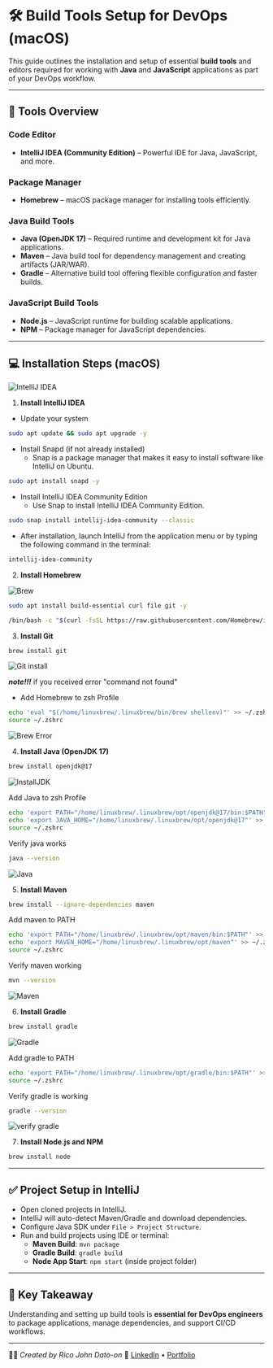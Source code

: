 # 🛠️ Build Tools Setup for DevOps (macOS)

This guide outlines the installation and setup of essential **build tools** and editors required for working with **Java** and **JavaScript** applications as part of your DevOps workflow.

---

## 🚀 Tools Overview

### Code Editor

- **IntelliJ IDEA (Community Edition)** – Powerful IDE for Java, JavaScript, and more.

### Package Manager

- **Homebrew** – macOS package manager for installing tools efficiently.

### Java Build Tools

- **Java (OpenJDK 17)** – Required runtime and development kit for Java applications.
- **Maven** – Java build tool for dependency management and creating artifacts (JAR/WAR).
- **Gradle** – Alternative build tool offering flexible configuration and faster builds.

### JavaScript Build Tools

- **Node.js** – JavaScript runtime for building scalable applications.
- **NPM** – Package manager for JavaScript dependencies.

---

## 💻 Installation Steps (macOS)

![IntelliJ IDEA](Images/intellij.gif)

1. **Install IntelliJ IDEA**

- Update your system

```bash
sudo apt update && sudo apt upgrade -y
```

- Install Snapd (if not already installed)
  - Snap is a package manager that makes it easy to install software like IntelliJ on Ubuntu.

```bash
sudo apt install snapd -y
```

- Install IntelliJ IDEA Community Edition
  - Use Snap to install IntelliJ IDEA Community Edition.

```bash
sudo snap install intellij-idea-community --classic
```

- After installation, launch IntelliJ from the application menu or by typing the following command in the terminal:

```bash
intellij-idea-community
```

2. **Install Homebrew**

![Brew](Images/brew.gif)

```bash
sudo apt install build-essential curl file git -y
```

```bash
/bin/bash -c "$(curl -fsSL https://raw.githubusercontent.com/Homebrew/install/HEAD/install.sh)"
```

3. **Install Git**

```bash
brew install git
```

![Git install](Images/installgit.png)

**_note!!!_** if you received error "command not found"

- Add Homebrew to zsh Profile

```bash
echo 'eval "$(/home/linuxbrew/.linuxbrew/bin/brew shellenv)"' >> ~/.zshrc
source ~/.zshrc
```

![Brew Error](Images/brewnotfound1.png)

4. **Install Java (OpenJDK 17)**

```bash
brew install openjdk@17
```

![InstallJDK](Images/installjdk.png)

Add Java to zsh Profile

```bash
echo 'export PATH="/home/linuxbrew/.linuxbrew/opt/openjdk@17/bin:$PATH"' >> ~/.zshrc
echo 'export JAVA_HOME="/home/linuxbrew/.linuxbrew/opt/openjdk@17"' >> ~/.zshrc
source ~/.zshrc
```

Verify java works

```bash
java --version
```

![Java](Images/Java.png)

5. **Install Maven**

```bash
brew install --ignore-dependencies maven
```

Add maven to PATH

```bash
echo 'export PATH="/home/linuxbrew/.linuxbrew/opt/maven/bin:$PATH"' >> ~/.zshrc
echo 'export MAVEN_HOME="/home/linuxbrew/.linuxbrew/opt/maven"' >> ~/.zshrc
source ~/.zshrc
```

Verify maven working

```bash
mvn --version
```

![Maven](Images/maven.png)

6. **Install Gradle**

```bash
brew install gradle
```

![Gradle](Images/gradle.png)

Add gradle to PATH

```bash
echo 'export PATH="/home/linuxbrew/.linuxbrew/opt/gradle/bin:$PATH"' >> ~/.zshrc
source ~/.zshrc
```

Verify gradle is working

```bash
gradle --version
```

![verify gradle](Images/verifygradle.png)

7. **Install Node.js and NPM**

```bash
brew install node
```

---

## ✅ Project Setup in IntelliJ

- Open cloned projects in IntelliJ.
- IntelliJ will auto-detect Maven/Gradle and download dependencies.
- Configure Java SDK under `File > Project Structure`.
- Run and build projects using IDE or terminal:
  - **Maven Build**: `mvn package`
  - **Gradle Build**: `gradle build`
  - **Node App Start**: `npm start` (inside project folder)

---

## 🧉 Key Takeaway

Understanding and setting up build tools is **essential for DevOps engineers** to package applications, manage dependencies, and support CI/CD workflows.

---

🧑‍💻 _Created by Rico John Dato-on_
🔗 [LinkedIn](https://www.linkedin.com/in/rico-john-dato-on) • [Portfolio](https://ricodatoon.netlify.app)
